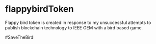 # flappybirdToken

Flappy bird token is created in response to my unsuccessful attempts to publish blockchain technology to IEEE GEM with a bird based game.

#SaveTheBird
